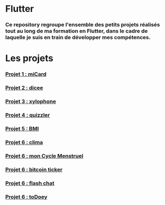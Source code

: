 # Flutter
### Ce repository  regroupe l'ensemble des petits projets réalisés tout au long de ma formation en Flutter, dans le cadre de laquelle je suis en train de développer mes compétences.
# Les projets

### [Projet 1 : miCard](https://github.com/taphakebe99/miCard)
### [Projet 2 : dicee](https://github.com/taphakebe99/dicee.git)
### [Projet 3 : xylophone](https://github.com/taphakebe99/xylophone.git)
### [Projet 4 : quizzler](https://github.com/taphakebe99/quizzler.git)
### [Projet 5 : BMI](https://github.com/taphakebe99/BMI.git)
### [Projet 6 : clima](https://github.com/taphakebe99/clima.git)
### [Projet 6 : mon Cycle Menstruel](https://github.com/taphakebe99/monCycleMenstruel.git)
### [Projet 6 : bitcoin ticker](https://github.com/taphakebe99/bitcoin_ticker.git)
### [Projet 6 : flash chat](https://github.com/taphakebe99/flash_chat.git)
### [Projet 6 : toDoey](https://github.com/taphakebe99/todoey.git)



